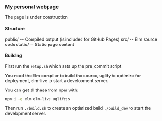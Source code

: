 ### My personal webpage

The page is under construction 

#### Structure
public/ -- Compiled output (is included for GitHub Pages)
src/ -- Elm source code
static/ -- Static page content

#### Building
First run the `setup.sh` which sets up the pre_commit script

You need the Elm compiler to build the source, uglify to optimize for deployment, elm-live to start a development server.

You can get all these from npm with:
```bash
npm i -g elm elm-live uglifyjs
```

Then run `./build.sh` to create an optimized build `./build_dev` to start the development server.

